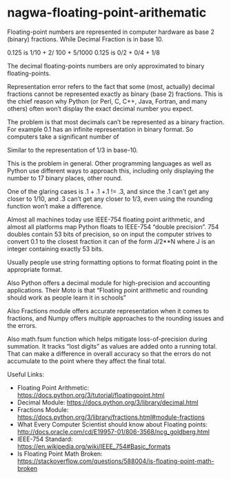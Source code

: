 # nagwa-floating-point-arithematic

Floating-point numbers are represented in computer hardware as base 2 (binary) fractions. While Decimal Fraction is in base 10.

0.125 is 1/10 + 2/ 100 + 5/1000
0.125 is 0/2 + 0/4 + 1/8

The decimal floating-points numbers are only approximated to binary floating-points.

Representation error refers to the fact that some (most, actually) decimal fractions cannot be represented exactly as binary (base 2) fractions. This is the chief reason why Python (or Perl, C, C++, Java, Fortran, and many others) often won’t display the exact decimal number you expect.

The problem is that most decimals can’t be represented as a binary fraction. For example 0.1 has an infinite representation in binary format. So computers take a significant number of 

Similar to the representation of 1/3 in base-10.

This is the problem in general. Other programming languages as well as Python use different ways to approach this, including only displaying the number to 17 binary places, other round.

One of the glaring cases is .1 + .1 +.1 != .3, and since the .1 can’t get any closer to 1/10, and .3 can’t get any closer to 1/3, even using the rounding function won’t make a difference.

Almost all machines today use IEEE-754 floating point arithmetic, and almost all platforms map Python floats to IEEE-754 “double precision”. 754 doubles contain 53 bits of precision, so on input the computer strives to convert 0.1 to the closest fraction it can of the form J/2**N where J is an integer containing exactly 53 bits. 

Usually people use string formatting options to format floating point in the appropriate format.

Also Python offers a decimal module for high-precision and accounting applications. Their Moto is that “Floating point arithmetic and rounding should work as people learn it in schools”

Also Fractions module offers accurate representation when it comes to fractions, and Numpy offers multiple approaches to the rounding issues and the errors.

Also math.fsum function which helps mitigate loss-of-precision during summation. It tracks “lost digits” as values are added onto a running total. That can make a difference in overall accuracy so that the errors do not accumulate to the point where they affect the final total.
 

Useful Links:
* Floating Point Arithmetic: https://docs.python.org/3/tutorial/floatingpoint.html
* Decimal Module: https://docs.python.org/3/library/decimal.html
* Fractions Module: https://docs.python.org/3/library/fractions.html#module-fractions
* What Every Computer Scientist should know about Floating points: http://docs.oracle.com/cd/E19957-01/806-3568/ncg_goldberg.html
* IEEE-754 Standard: https://en.wikipedia.org/wiki/IEEE_754#Basic_formats
* Is Floating Point Math Broken: https://stackoverflow.com/questions/588004/is-floating-point-math-broken
